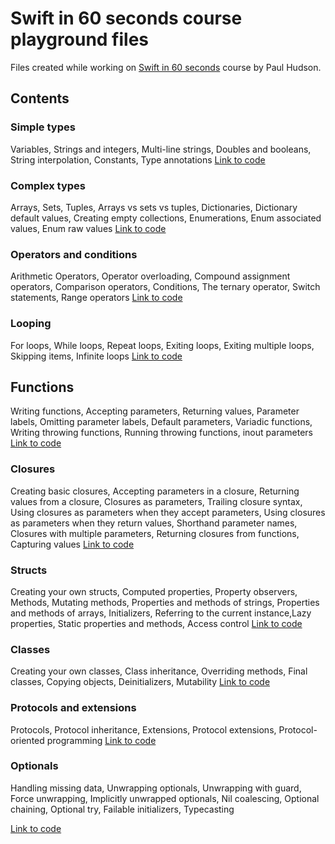 # Swift in 60 seconds course playground files

Files created while working on [Swift in 60 seconds](https://www.hackingwithswift.com/sixty) course by Paul Hudson.

## Contents

### Simple types

Variables,  Strings and integers, Multi-line strings, Doubles and booleans, String interpolation, Constants, Type annotations 
[Link to code](1-Simple-types/1-simple-types.playground/Contents.swift)

### Complex types

Arrays, Sets, Tuples, Arrays vs sets vs tuples, Dictionaries, Dictionary default values, Creating empty collections, Enumerations, Enum associated values, Enum raw values
[Link to code](2-complex-types/2-complex-types.playground/Contents.swift)

### Operators and conditions

Arithmetic Operators, Operator overloading, Compound assignment operators, Comparison operators, Conditions, The ternary operator, Switch statements, Range operators
[Link to code](3-operators-and-conditions/3-operators-and-conditions.playground/Contents.swift)

### Looping

For loops, While loops, Repeat loops, Exiting loops, Exiting multiple loops, Skipping items, Infinite loops
[Link to code](4-looping/4-looping.playground/Contents.swift)

## Functions

Writing functions, Accepting parameters, Returning values, Parameter labels, Omitting parameter labels, Default parameters, Variadic functions, Writing throwing functions, Running throwing functions, inout parameters
[Link to code](5-functions/5-functions.playground/Contents.swift)

### Closures

Creating basic closures, Accepting parameters in a closure, Returning values from a closure, Closures as parameters, Trailing closure syntax, Using closures as parameters when they accept parameters, Using closures as parameters when they return values, Shorthand parameter names, Closures with multiple parameters, Returning closures from functions, Capturing values
[Link to code](6-closures/6-closures.playground/Contents.swift)

### Structs

Creating your own structs, Computed properties, Property observers, Methods, Mutating methods, Properties and methods of strings, Properties and methods of arrays, Initializers, Referring to the current instance,Lazy properties, Static properties and methods, Access control
[Link to code](7-struts/7-struts.playground/Contents.swift)

### Classes

Creating your own classes, Class inheritance, Overriding methods, Final classes, Copying objects, Deinitializers, Mutability
[Link to code](8-classes/8-classes.playground/Contents.swift)

### Protocols and extensions

Protocols, Protocol inheritance, Extensions, Protocol extensions, Protocol-oriented programming
[Link to code](9-protocols-and-extensions/9-protocols-and-extensions.playground/Contents.swift)

### Optionals

Handling missing data, Unwrapping optionals, Unwrapping with guard, Force unwrapping, Implicitly unwrapped optionals, Nil coalescing, Optional chaining, Optional try, Failable initializers, Typecasting

[Link to code](10-optionals/10-optionals.playground/Contents.swift)
